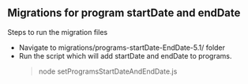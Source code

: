 ## Migrations for program startDate and endDate
Steps to run the migration files
-  Navigate to migrations/programs-startDate-EndDate-5.1/ folder
- Run the script which will add startDate and endDate to programs.
    > node setProgramsStartDateAndEndDate.js 